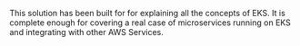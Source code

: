 This solution has been built for for explaining all the concepts of EKS. It is complete enough for covering a real case of microservices running on EKS and integrating with other AWS Services.


